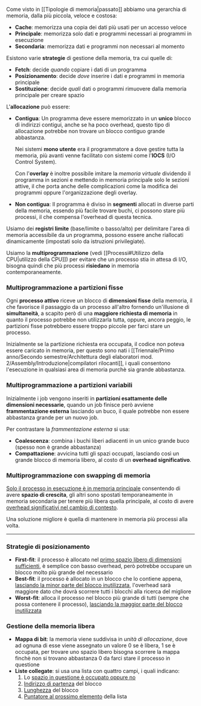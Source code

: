 Come visto in [[Tipologie di memoria|passato]] abbiamo una gerarchia di memoria, dalla più piccola, veloce e costosa:
- **Cache**: memorizza una copia dei dati più usati per un accesso veloce
- **Principale**: memorizza solo dati e programmi necessari ai programmi in esecuzione
- **Secondaria**: memorizza dati e programmi non necessari al momento

Esistono varie **strategie** di gestione della memoria, tra cui quelle di:
- **Fetch**: decide _quando_ copiare i dati di un programma
- **Posizionamento**: decide _dove_ inserire i dati e programmi in memoria principale
- **Sostituzione**: decide _quali_ dati o programmi rimuovere dalla memoria principale per creare spazio

L'**allocazione** può essere:
- **Contigua**:
	Un programma deve essere memorizzato in un **unico** blocco di indirizzi contigui, anche se ha poco overhead, questo tipo di allocazione potrebbe non trovare un blocco contiguo grande abbastanza.
	
	Nei sistemi **mono utente** era il programmatore a dove gestire tutta la memoria, più avanti venne facilitato con sistemi come l'**IOCS** (I/O Control System).

	Con l'**overlay** è inoltre possibile imitare la _memoria virtuale_ dividendo il programma in sezioni e mettendo in memoria principale solo le sezioni attive, il che porta anche delle complicazioni come la modifica dei programmi oppure l'organizzazione degli overlay.
	
- **Non contigua**:
	Il programma è diviso in **segmenti** allocati in diverse parti della memoria, essendo più facile trovare buchi, ci possono stare più processi, il che compensa l'overhead di questa tecnica.

Usiamo dei **registri limite** (base/limite o basso/alto) per delimitare l'area di memoria accessibile da un programma, possono essere anche riallocati dinamicamente (impostati solo da istruzioni privilegiate).

Usiamo la **multiprogrammazione** (vedi [[Processi#Utilizzo della CPU|utilizzo della CPU]]) per evitare che un processo stia in attesa di I/O, bisogna quindi che più processi **risiedano** in memoria contemporaneamente.
### Multiprogrammazione a partizioni fisse
Ogni **processo attivo** riceve un blocco di **dimensioni fisse** della memoria, il che favorisce il passaggio da un processo all'altro fornendo un'illusione di **simultaneità**, a scapito però di una **maggiore richiesta di memoria** in quanto il processo potrebbe non utilizzarla tutta, oppure, ancora peggio, le partizioni fisse potrebbero essere troppo piccole per farci stare un processo.

Inizialmente se la partizione richiesta era occupata, il codice non poteva essere caricato in memoria, per questo sono nati i [[Triennale/Primo anno/Secondo semestre/Architettura degli elaboratori mod. 2/Assembly/Introduzione|compilatori rilocanti]], i quali consentono l'esecuzione in qualsiasi area di memoria purchè sia grande abbastanza.

### Multiprogrammazione a partizioni variabili
Inizialmente i job vengono inseriti in **partizioni esattamente delle dimensioni necessarie**, quando un job finisce però avviene **frammentazione esterna** lasciando un buco, il quale potrebbe non essere abbastanza grande per un nuovo job.

Per contrastare la _frammentazione esterna_ si usa:
- **Coalescenza**: combina i buchi liberi adiacenti in un unico grande buco (spesso non è grande abbastanza)
- **Compattazione**: avvicina tutti gli spazi occupati, lasciando così un grande blocco di memoria libero, al costo di un **overhead significativo**.

### Multiprogrammazione con swapping di memoria
<u>Solo il processo in esecuzione è in memoria principale</u> consentendo di avere **spazio di crescita**, gli altri sono spostati temporaneamente in memoria secondaria per tenere più libera quella principale, al costo di avere <u>overhead significativi nel cambio di contesto</u>.

Una soluzione migliore è quella di mantenere in memoria più processi alla volta.

---
### Strategie di posizionamento
- **First-fit**: il processo è allocato nel <u>primo spazio libero di dimensioni sufficienti</u>, è semplice con basso overhead, però potrebbe occupare un blocco molto più grande del necessario
- **Best-fit**: il processo è allocato in un blocco che lo contiene appena, <u>lasciando la minor parte del blocco inutilizzata</u>, l'overhead sarà maggiore dato che dovrà scorrere tutti i blocchi alla ricerca del migliore
- **Worst-fit**: alloca il processo nel blocco più grande di tutti (sempre che possa contenere il processo), <u>lasciando la maggior parte del blocco inutilizzata</u>

### Gestione della memoria libera
- **Mappa di bit**: la memoria viene suddivisa in _unità di allocazione_, dove ad ognuna di esse viene assegnato un valore $0$ se è libera, $1$ se è occupata, per trovare uno spazio libero bisogna scorrere la mappa finchè non si trovano abbastanza $0$ da farci stare il processo in questione
- **Liste collegate**: si usa una lista con quattro campi, i quali indicano:
	1. Lo <u>spazio in questione è occupato oppure no</u>
	2. <u>Indirizzo di partenza</u> del blocco
	3. <u>Lunghezza</u> del blocco
	4. <u>Puntatore al prossimo elemento</u> della lista